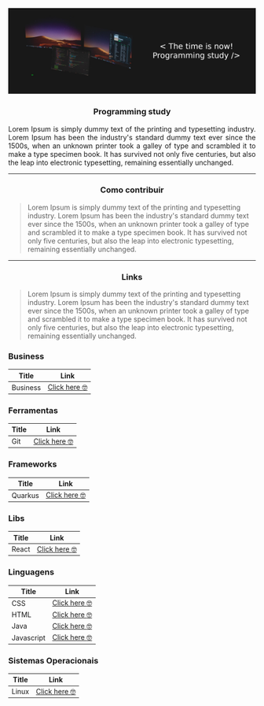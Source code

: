 <img src="imgs/Banner_Programming_Study.jpg"/>

<h3 align="center">Programming study</h3>

<p style="text-align: justify;">Lorem Ipsum is simply dummy text of the printing and  typesetting industry. Lorem Ipsum has been the industry's standard dummy text ever since the 1500s, when an unknown printer took a galley of  type and scrambled it to make a type specimen book. It has survived not  only five centuries, but also the leap into electronic typesetting,  remaining essentially unchanged.</p>

---

<h3 align="center">Como contribuir</h3>

> Lorem Ipsum is simply dummy text of the printing and  typesetting industry. Lorem Ipsum has been the industry's standard dummy text ever since the 1500s, when an unknown printer took a galley of  type and scrambled it to make a type specimen book. It has survived not  only five centuries, but also the leap into electronic typesetting,  remaining essentially unchanged.

---

<h3 align="center">Links</h3>

> Lorem Ipsum is simply dummy text of the printing and  typesetting industry. Lorem Ipsum has been the industry's standard dummy text ever since the 1500s, when an unknown printer took a galley of  type and scrambled it to make a type specimen book. It has survived not  only five centuries, but also the leap into electronic typesetting,  remaining essentially unchanged.

### Business

| **Title** | Link      |
| --------- | ---------------- |
| Business | [Click here :nerd_face:](Business/Business.txt) |

### Ferramentas

| **Title** | Link 
| --------- | ---------------- | 
| Git | [Click here :nerd_face:](Ferramentas/Git.md) |

### Frameworks

| **Title** | Link 
| --------- | ---------------- | 
| Quarkus | [Click here :nerd_face:](Frameworks/Quarkus.md) |

### Libs

| **Title** | Link 
| --------- | ---------------- | 
| React | [Click here :nerd_face:](Libs/React.md) |

### Linguagens

| **Title** | Link 
| --------- | ---------------- | 
| CSS | [Click here :nerd_face:](Linguagens/CSS.md) |
| HTML | [Click here :nerd_face:](Linguagens/HTML.md) |
| Java | [Click here :nerd_face:](Linguagens/Java.md) |
| Javascript | [Click here :nerd_face:](Linguagens/Javascript.md) |

### Sistemas Operacionais

| **Title** | Link 
| --------- | ---------------- | 
| Linux | [Click here :nerd_face:](Sistemas_Operacionais/Linux.md) |
